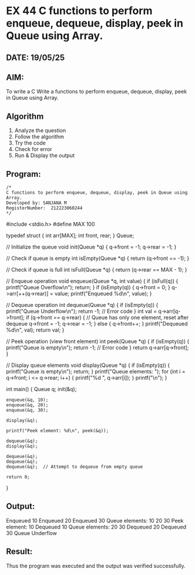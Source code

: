 # EX 44 C functions to perform enqueue, dequeue, display, peek in Queue using Array.
## DATE: 19/05/25
## AIM:
To write a C Write a functions to perform enqueue, dequeue, display, peek in Queue using Array.

## Algorithm
1. Analyze the question
2. Follow the algorithm
3. Try the code
4.  Check for error
5. Run & Display the output

## Program:
```
/*
C functions to perform enqueue, dequeue, display, peek in Queue using Array.
Developed by: SANJANA M
RegisterNumber:  212223060244
*/
```
#include <stdio.h>
#define MAX 100

typedef struct {
    int arr[MAX];
    int front, rear;
} Queue;

// Initialize the queue
void init(Queue *q) {
    q->front = -1;
    q->rear = -1;
}

// Check if queue is empty
int isEmpty(Queue *q) {
    return (q->front == -1);
}

// Check if queue is full
int isFull(Queue *q) {
    return (q->rear == MAX - 1);
}

// Enqueue operation
void enqueue(Queue *q, int value) {
    if (isFull(q)) {
        printf("Queue Overflow\n");
        return;
    }
    if (isEmpty(q)) {
        q->front = 0;
    }
    q->arr[++(q->rear)] = value;
    printf("Enqueued %d\n", value);
}

// Dequeue operation
int dequeue(Queue *q) {
    if (isEmpty(q)) {
        printf("Queue Underflow\n");
        return -1;  // Error code
    }
    int val = q->arr[q->front];
    if (q->front == q->rear) {
        // Queue has only one element, reset after dequeue
        q->front = -1;
        q->rear = -1;
    } else {
        q->front++;
    }
    printf("Dequeued %d\n", val);
    return val;
}

// Peek operation (view front element)
int peek(Queue *q) {
    if (isEmpty(q)) {
        printf("Queue is empty\n");
        return -1;  // Error code
    }
    return q->arr[q->front];
}

// Display queue elements
void display(Queue *q) {
    if (isEmpty(q)) {
        printf("Queue is empty\n");
        return;
    }
    printf("Queue elements: ");
    for (int i = q->front; i <= q->rear; i++) {
        printf("%d ", q->arr[i]);
    }
    printf("\n");
}

int main() {
    Queue q;
    init(&q);

    enqueue(&q, 10);
    enqueue(&q, 20);
    enqueue(&q, 30);

    display(&q);

    printf("Peek element: %d\n", peek(&q));

    dequeue(&q);
    display(&q);

    dequeue(&q);
    dequeue(&q);
    dequeue(&q);  // Attempt to dequeue from empty queue

    return 0;
}

## Output:

Enqueued 10
Enqueued 20
Enqueued 30
Queue elements: 10 20 30 
Peek element: 10
Dequeued 10
Queue elements: 20 30 
Dequeued 20
Dequeued 30
Queue Underflow


## Result:
Thus the program was executed and the output was verified successfully.
